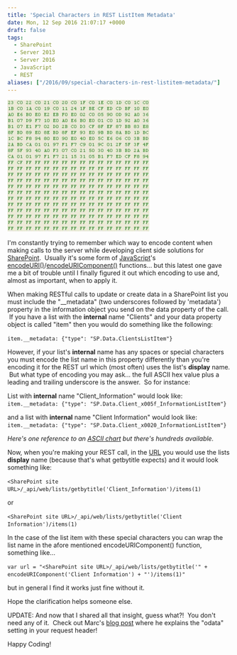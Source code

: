 ```yaml
---
title: 'Special Characters in REST ListItem Metadata'
date: Mon, 12 Sep 2016 21:07:17 +0000
draft: false
tags: 
  - SharePoint
  - Server 2013
  - Server 2016
  - JavaScript
  - REST
aliases: ["/2016/09/special-characters-in-rest-listitem-metadata/"]
---
```


![Heximage](heximage.jpg)

I'm constantly trying to remember which way to encode content when making calls to the server while developing client side solutions for [SharePoint](http://en.wikipedia.org/wiki/SharePoint "SharePoint").  Usually it's some form of [JavaScript](http://en.wikipedia.org/wiki/JavaScript)'s [encodeURI()](http://www.w3schools.com/jsref/jsref_encodeuri.asp)/[encodeURIComponent()](http://www.w3schools.com/jsref/jsref_encodeuricomponent.asp) functions... but this latest one gave me a bit of trouble until I finally figured it out which encoding to use and, almost as important, when to apply it.

When making RESTful calls to update or create data in a SharePoint list you must include the "\_\_metadata" (two underscores followed by 'metadata') property in the information object you send on the data property of the call.  If you have a list with the **internal** name "Clients" and your data property object is called "item" then you would do something like the following:

`item.__metadata: {"type": "SP.Data.ClientsListItem"}`

However, if your list's **internal** name has any spaces or special characters you must encode the list name in this property differently than you're encoding it for the REST url which (most often) uses the list's **display** name.  But what type of encoding you may ask... the full ASCII hex value plus a leading and trailing underscore is the answer.  So for instance:

List with **internal** name "Client\_Information" would look like:  
`item.__metadata: {"type": "SP.Data.Client_x005f_InformationListItem"}`

and a list with **internal** name "Client Information" would look like:  
`item.__metadata: {"type": "SP.Data.Client_x0020_InformationListItem"}`

_Here's one reference to an [ASCII chart](http://www.ascii.cl/htmlcodes.htm) but there's hundreds available._

Now, when you're making your REST call, in the [URL](http://en.wikipedia.org/wiki/Uniform_Resource_Locator "Uniform Resource Locator") you would use the lists **display** name (because that's what getbytitle expects) and it would look something like:

`<SharePoint site URL>/_api/web/lists/getbytitle('Client_Information')/items(1)`

or

`<SharePoint site URL>/_api/web/lists/getbytitle('Client Information')/items(1)`

In the case of the list item with these special characters you can wrap the list name in the afore mentioned encodeURIComponent() function, something like...

`var url = "<SharePoint site URL>/_api/web/lists/getbytitle('" + encodeURIComponent('Client Information') + "')/items(1)"`

but in general I find it works just fine without it.

Hope the clarification helps someone else.

UPDATE: And now that I shared all that insight, guess what?!  You don't need any of it.  Check out Marc's [blog post](http://sympmarc.com/2016/05/02/making-your-rest-calls-simpler-by-changing-the-metadata-setting/) where he explains the "odata" setting in your request header!

Happy Coding!
